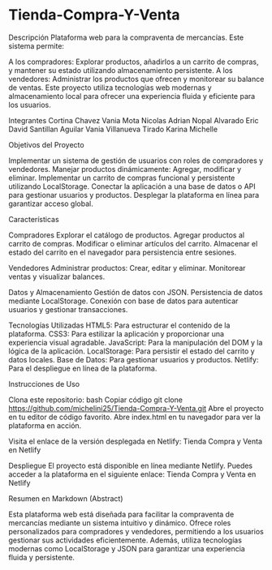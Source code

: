 # Tienda-Compra-Y-Venta

Descripción
Plataforma web para la compraventa de mercancías. Este sistema permite:

A los compradores: Explorar productos, añadirlos a un carrito de compras, y mantener su estado utilizando almacenamiento persistente.
A los vendedores: Administrar los productos que ofrecen y monitorear su balance de ventas.
Este proyecto utiliza tecnologías web modernas y almacenamiento local para ofrecer una experiencia fluida y eficiente para los usuarios.

Integrantes
Cortina Chavez Vania
Mota Nicolas Adrian
Nopal Alvarado Eric David
Santillan Aguilar Vania
Villanueva Tirado Karina Michelle

Objetivos del Proyecto

Implementar un sistema de gestión de usuarios con roles de compradores y vendedores.
Manejar productos dinámicamente: Agregar, modificar y eliminar.
Implementar un carrito de compras funcional y persistente utilizando LocalStorage.
Conectar la aplicación a una base de datos o API para gestionar usuarios y productos.
Desplegar la plataforma en línea para garantizar acceso global.

Características

Compradores
Explorar el catálogo de productos.
Agregar productos al carrito de compras.
Modificar o eliminar artículos del carrito.
Almacenar el estado del carrito en el navegador para persistencia entre sesiones.

Vendedores
Administrar productos: Crear, editar y eliminar.
Monitorear ventas y visualizar balances.

Datos y Almacenamiento
Gestión de datos con JSON.
Persistencia de datos mediante LocalStorage.
Conexión con base de datos para autenticar usuarios y gestionar transacciones.

Tecnologías Utilizadas
HTML5: Para estructurar el contenido de la plataforma.
CSS3: Para estilizar la aplicación y proporcionar una experiencia visual agradable.
JavaScript: Para la manipulación del DOM y la lógica de la aplicación.
LocalStorage: Para persistir el estado del carrito y datos locales.
Base de Datos: Para gestionar usuarios y productos.
Netlify: Para el despliegue en línea de la plataforma.


Instrucciones de Uso

Clona este repositorio:
bash
Copiar código
git clone https://github.com/michelini25/Tienda-Compra-Y-Venta.git
Abre el proyecto en tu editor de código favorito.
Abre index.html en tu navegador para ver la plataforma en acción.

Visita el enlace de la versión desplegada en Netlify:
Tienda Compra y Venta en Netlify

Despliegue
El proyecto está disponible en línea mediante Netlify. Puedes acceder a la plataforma en el siguiente enlace:
Tienda Compra y Venta en Netlify

Resumen en Markdown (Abstract)

Esta plataforma web está diseñada para facilitar la compraventa de mercancías mediante un sistema intuitivo y dinámico. Ofrece roles personalizados para compradores y vendedores, permitiendo a los usuarios gestionar sus actividades eficientemente. Además, utiliza tecnologías modernas como LocalStorage y JSON para garantizar una experiencia fluida y persistente.
